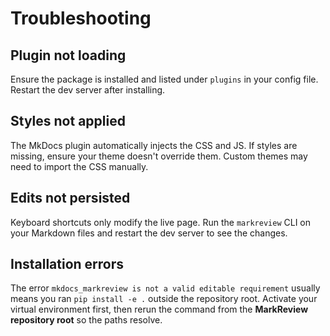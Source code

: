 # Troubleshooting

## Plugin not loading

Ensure the package is installed and listed under `plugins` in your config file. Restart the dev server after installing.

## Styles not applied

The MkDocs plugin automatically injects the CSS and JS. If styles are missing, ensure your theme doesn't override them. Custom themes may need to import the CSS manually.

## Edits not persisted

Keyboard shortcuts only modify the live page. Run the `markreview` CLI on your Markdown files and restart the dev server to see the changes.

## Installation errors

The error `mkdocs_markreview is not a valid editable requirement` usually means you ran `pip install -e .` outside the repository root.
Activate your virtual environment first, then rerun the command from the **MarkReview repository root** so the paths resolve.
